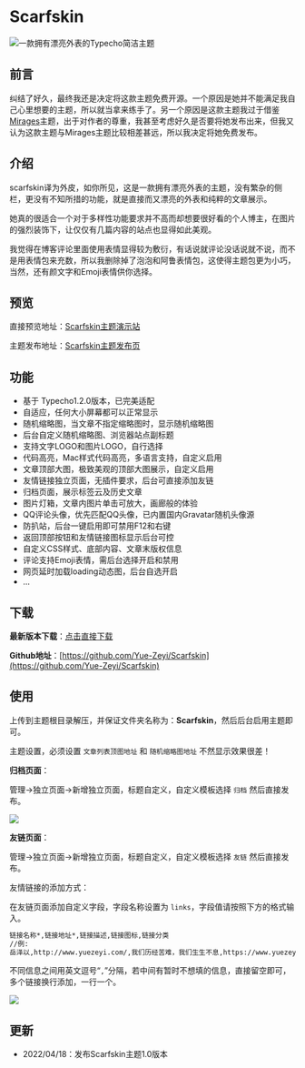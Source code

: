 # Scarfskin
![一款拥有漂亮外表的Typecho简洁主题](https://pic.zeyiwl.cn/yunimg/20220418134844.png)

## 前言
纠结了好久，最终我还是决定将这款主题免费开源。一个原因是她并不能满足我自己心里想要的主题，所以就当拿来练手了。另一个原因是这款主题我过于借鉴[Mirages](https://get233.com/archives/mirages-intro.html)主题，出于对作者的尊重，我甚至考虑好久是否要将她发布出来，但我又认为这款主题与Mirages主题比较相差甚远，所以我决定将她免费发布。

## 介绍

scarfskin译为外皮，如你所见，这是一款拥有漂亮外表的主题，没有繁杂的侧栏，更没有不知所措的功能，就是直接而又漂亮的外表和纯粹的文章展示。

她真的很适合一个对于多样性功能要求并不高而却想要很好看的个人博主，在图片的强烈装饰下，让仅仅有几篇内容的站点也显得如此美观。

我觉得在博客评论里面使用表情显得较为敷衍，有话说就评论没话说就不说，而不是用表情包来充数，所以我删除掉了泡泡和阿鲁表情包，这使得主题包更为小巧，当然，还有颜文字和Emoji表情供你选择。

## 预览

直接预览地址：[Scarfskin主题演示站](http://scarfskin.zeyiwl.cn/)

主题发布地址：[Scarfskin主题发布页](https://www.yuezeyi.com/scarfskin.html)

## 功能

* 基于 Typecho1.2.0版本，已完美适配
* 自适应，任何大小屏幕都可以正常显示
* 随机缩略图，当文章不指定缩略图时，显示随机缩略图
* 后台自定义随机缩略图、浏览器站点副标题
* 支持文字LOGO和图片LOGO，自行选择
* 代码高亮，Mac样式代码高亮，多语言支持，自定义启用
* 文章顶部大图，极致美观的顶部大图展示，自定义启用
* 友情链接独立页面，无插件要求，后台可直接添加友链
* 归档页面，展示标签云及历史文章
* 图片灯箱，文章内图片单击可放大，画廊般的体验
* QQ评论头像，优先匹配QQ头像，已内置国内Gravatar随机头像源
* 防扒站，后台一键启用即可禁用F12和右键
* 返回顶部按钮和友情链接图标显示后台可控
* 自定义CSS样式、底部内容、文章末版权信息
* 评论支持Emoji表情，需后台选择开启和禁用
* 网页延时加载loading动态图，后台自选开启
* ...

## 下载

**最新版本下载**：[点击直接下载](https://github.com/Yue-Zeyi/Scarfskin/releases/tag/v1.0.2)

**Github地址**：[https://github.com/Yue-Zeyi/Scarfskin](https://github.com/Yue-Zeyi/Scarfskin)

## 使用

上传到主题根目录解压，并保证文件夹名称为：**Scarfskin**，然后后台启用主题即可。

主题设置，必须设置 `文章列表顶图地址` 和 `随机缩略图地址` 不然显示效果很差！

**归档页面**：

管理->独立页面->新增独立页面，标题自定义，自定义模板选择 `归档` 然后直接发布。

![](https://pic.zeyiwl.cn/yunimg/20220418002937.png)

**友链页面**：

管理->独立页面->新增独立页面，标题自定义，自定义模板选择 `友链` 然后直接发布。

友情链接的添加方式：

在友链页面添加自定义字段，字段名称设置为 `links`，字段值请按照下方的格式输入。

```html
链接名称*,链接地址*,链接描述,链接图标,链接分类
//例:
岳泽以,http://www.yuezeyi.com/,我们历经苦难，我们生生不息,https://www.yuezeyi.com/logo.png,default
```

不同信息之间用英文逗号“`,`”分隔，若中间有暂时不想填的信息，直接留空即可，多个链接换行添加，一行一个。

![](https://pic.zeyiwl.cn/yunimg/20220418003443.png)

## 更新
* 2022/04/18：发布Scarfskin主题1.0版本
